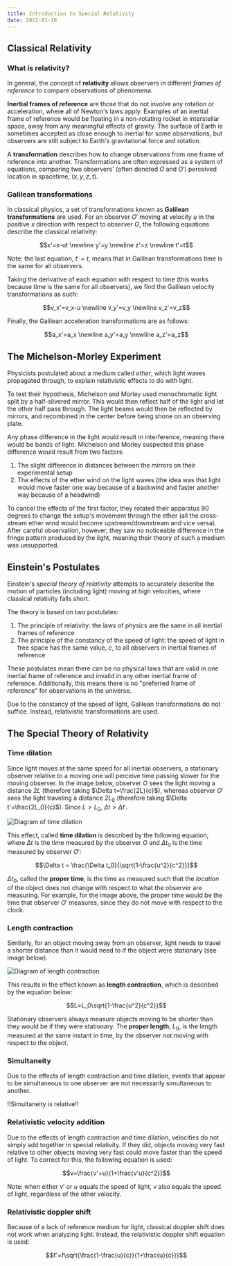 ```yaml
---
title: Introduction to Special Relativity
date: 2022-01-18
---
```


## Classical Relativity

### What is relativity?

In general, the concept of **relativity** allows observers in different *frames of reference* to compare observations of phenomena.

**Inertial frames of reference** are those that do not involve any rotation or acceleration, where all of Newton's laws apply. Examples of an inertial frame of reference would be floating in a non-rotating rocket in interstellar space, away from any meaningful effects of gravity. The surface of Earth is sometimes accepted as close enough to inertial for some observations, but observers are still subject to Earth's gravitational force and rotation.

A **transformation** describes how to change observations from one frame of reference into another. Transformations are often expressed as a system of equations, comparing two observers' (often denoted $O$ and $O'$) perceived location in spacetime, $(x, y, z, t)$.

### Galilean transformations

In classical physics, a set of transformations known as **Galilean transformations** are used. For an observer $O'$ moving at velocity $u$ in the positive $x$ direction with respect to observer $O$, the following equations describe the classical relativity:

$$x'=x-ut \newline y'=y \newline z'=z \newline t'=t$$

Note: the last equation, $t'=t$, means that in Galilean transformations time is the same for all observers.

Taking the derivative of each equation with respect to time (this works because time is the same for all observers), we find the Galilean velocity transformations as such:

$$v_x'=v_x-u \newline v_y'=v_y \newline v_z'=v_z$$

Finally, the Galilean acceleration transformations are as follows:


$$a_x'=a_x \newline a_y'=a_y \newline a_z'=a_z$$

## The Michelson-Morley Experiment

Physicists postulated about a medium called *ether*, which light waves propagated through, to explain relativistic effects to do with light.

To test their hypothesis, Michelson and Morley used monochromatic light split by a half-silvered mirror. This would then reflect half of the light and let the other half pass through. The light beams would then be reflected by mirrors, and recombined in the center before being shone on an observing plate.

Any phase difference in the light would result in interference, meaning there would be bands of light. Michelson and Morley suspected this phase difference would result from two factors:

1. The slight difference in distances between the mirrors on their experimental setup
2. The effects of the ether wind on the light waves (the idea was that light would move faster one way because of a backwind and faster another way because of a headwind)

To cancel the effects of the first factor, they rotated their apparatus 90 degrees to change the setup's movement through the ether (all the cross-stream ether wind would become upstream/downstream and vice versa). After careful observation, however, they saw no noticeable difference in the fringe pattern produced by the light, meaning their theory of such a medium was unsupported.

## Einstein's Postulates

Einstein's *special theory of relativity* attempts to accurately describe the motion of particles (including light) moving at high velocities, where classical relativity falls short.

The theory is based on two postulates:

1. The principle of relativity: the laws of physics are the same in all inertial frames of reference
2. The principle of the constancy of the speed of light: the speed of light in free space has the same value, $c$, to all observers in inertial frames of reference

These postulates mean there can be no physical laws that are valid in one inertial frame of reference and invalid in any other inertial frame of reference. Additionally, this means there is no "preferred frame of reference" for observations in the universe.

Due to the constancy of the speed of light, Galilean transformations do not suffice. Instead, relativistic transformations are used.

## The Special Theory of Relativity

### Time dilation

Since light moves at the same speed for all inertial observers, a stationary observer relative to a moving one will perceive time passing slower for the moving observer. In the image below, observer $O$ sees the light moving a distance $2L$ (therefore taking $\Delta t=\frac{2L}{c}$), whereas observer $O'$ sees the light traveling a distance $2L_0$ (therefore taking $\Delta t'=\frac{2L_0}{c}$). Since $L\gt L_0$, $\Delta t \gt \Delta t'$.

![Diagram of time dilation](../../public/images/time-dilation.png)

This effect, called **time dilation** is described by the following equation, where $\Delta t$ is the time measured by the observer $O$ and $\Delta t_0$ is the time measured by observer $O'$:

$$\Delta t = \frac{\Delta t_0}{\sqrt{1-\frac{u^2}{c^2}}}$$

$\Delta t_0$, called the **proper time**, is the time as measured such that the *location* of the object does not change with respect to what the observer are measuring. For example, for the image above, the proper time would be the time that observer $O'$ measures, since they do not move with respect to the clock.

### Length contraction

Similarly, for an object moving away from an observer, light needs to travel a shorter distance than it would need to if the object were stationary (see image below).

![Diagram of length contraction](../../public/images/length-contraction.png)

This results in the effect known as **length contraction**, which is described by the equation below:

$$L=L_0\sqrt{1-\frac{u^2}{c^2}}$$

Stationary observers always measure objects moving to be shorter than they would be if they were stationary. The **proper length**, $L_0$, is the length measured at the same instant in time, by the observer not moving with respect to the object.

### Simultaneity

Due to the effects of length contraction and time dilation, events that appear to be simultaneous to one observer are not necessarily simultaneous to another.

!!Simultaneity is relative!!

### Relativistic velocity addition

Due to the effects of length contraction and time dilation, velocities do not simply add together in special relativity. If they did, objects moving very fast relative to other objects moving very fast could move faster than the speed of light. To correct for this, the following equation is used:

$$v=\frac{v'+u}{1+\frac{v'u}{c^2}}$$

Note: when either $v'$ or $u$ equals the speed of light, $v$ also equals the speed of light, regardless of the other velocity.

### Relativistic doppler shift

Because of a lack of reference medium for light, classical doppler shift does not work when analyzing light. Instead, the relativistic doppler shift equation is used:

$$f'=f\sqrt{\frac{1-\frac{u}{c}}{1+\frac{u}{c}}}$$
